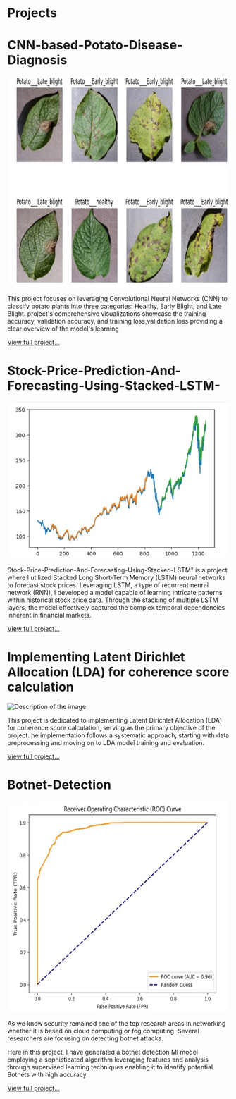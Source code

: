 

# Projects



# CNN-based-Potato-Disease-Diagnosis

<img src="https://github.com/Nashra-Tazmeen/-CNN-based-Potato-Disease-Diagnosis/blob/main/Images/Images.jpeg?raw=true" alt="Description of the image" width="640" height="480">


This project focuses on leveraging Convolutional Neural Networks (CNN) to classify potato plants into three categories: Healthy, Early Blight, and Late Blight.
project's comprehensive visualizations showcase the training accuracy, validation accuracy, and training loss,validation loss providing a clear overview of the model's learning

[View full project...](https://github.com/Nashra-Tazmeen/-CNN-based-Potato-Disease-Diagnosis.git)


# Stock-Price-Prediction-And-Forecasting-Using-Stacked-LSTM-


[![OpenAI Logo](https://github.com/Nashra-Tazmeen/Stock-Price-Prediction-And-Forecasting-Using-Stacked-LSTM-/blob/main/Images/image2.jpeg?raw=true)](https://github.com/Nashra-Tazmeen/Stock-Price-Prediction-And-Forecasting-Using-Stacked-LSTM-)

Stock-Price-Prediction-And-Forecasting-Using-Stacked-LSTM" is a project where I utilized Stacked Long Short-Term Memory (LSTM) neural networks to forecast stock prices. Leveraging LSTM, a type of recurrent neural network (RNN), I developed a model capable of learning intricate patterns within historical stock price data. Through the stacking of multiple LSTM layers, the model effectively captured the complex temporal dependencies inherent in financial markets.

[View full project...](https://github.com/Nashra-Tazmeen/Stock-Price-Prediction-And-Forecasting-Using-Stacked-LSTM-)


# Implementing Latent Dirichlet Allocation (LDA) for coherence score calculation

<img src="https://github.com/Nashra-Tazmeen/Topic-Modelling-LDA/blob/main/Images/Image1.jpeg?raw=true?" alt="Description of the image" width="940" height="480">


This project is dedicated to implementing Latent Dirichlet Allocation (LDA) for coherence score calculation, serving as the primary objective of the project.
he implementation follows a systematic approach, starting with data preprocessing and moving on to LDA model training and evaluation.

[View full project...](https://github.com/Nashra-Tazmeen/Topic-Modelling-LDA)


# Botnet-Detection
<img src="https://github.com/Nashra-Tazmeen/Botnet-Detection/blob/main/Images/Image1.jpeg?raw=true" width="640" height="480">

As we know security remained one of the top research areas in networking whether it is based on cloud computing or fog computing. Several researchers are focusing on detecting botnet attacks.

Here in this project, I have generated a botnet detection Ml model employing a sophisticated algorithm leveraging features and analysis through supervised learning techniques enabling it to identify potential Botnets with high accuracy.


[View full project...](https://github.com/Nashra-Tazmeen/Botnet-Detection)

















